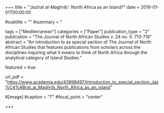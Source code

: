 +++
title = "'Jazīrat al-Maghrib': North Africa as an Island?"
date = 2019-01-01T00:00:00

#subtitle = ""
#summary = "

tags = ["Mediterranean"]
categories = ["Paper"]
publication_type = "2"
publication = "The Journal of North African Studies v. 24 no. 5: 713-716"
abstract = "An introduction to as special section of The Journal of North African Studies that features publications from scholars across the disciplines inquiring what it means to think of North Africa through the analytical category of Island Studies."

featured = true

url_pdf = "https://www.academia.edu/43998497/Introduction_to_special_section_Jaz%C4%ABrat_al_Maghrib_North_Africa_as_an_island"

#[image]
#caption = "T"
#focal_point = "center"

+++


